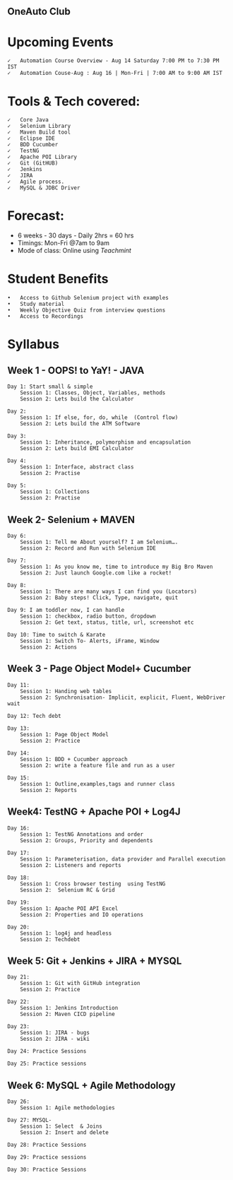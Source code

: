 ## OneAuto Club

# Upcoming Events
	✓	Automation Course Overview - Aug 14 Saturday 7:00 PM to 7:30 PM IST
	✓	Automation Couse-Aug : Aug 16 | Mon-Fri | 7:00 AM to 9:00 AM IST 


# Tools & Tech covered: 
	✓	Core Java
	✓	Selenium Library
	✓	Maven Build tool
	✓	Eclipse IDE
	✓	BDD Cucumber
	✓	TestNG
	✓	Apache POI Library
	✓	Git (GitHUB)
	✓	Jenkins
	✓	JIRA 
	✓	Agile process.
	✓	MySQL & JDBC Driver

# Forecast: 
- 6 weeks - 30 days - Daily 2hrs = 60 hrs
- Timings: Mon-Fri @7am to 9am
- Mode of class: Online using *Teachmint*

# Student Benefits
	•	Access to Github Selenium project with examples
	•	Study material
	•	Weekly Objective Quiz from interview questions
	•	Access to Recordings

# Syllabus
## Week 1 - OOPS! to YaY! - JAVA

	Day 1: Start small & simple
		Session 1: Classes, Object, Variables, methods
		Session 2: Lets build the Calculator

	Day 2: 
		Session 1: If else, for, do, while  (Control flow)
		Session 2: Lets build the ATM Software

	Day 3: 
		Session 1: Inheritance, polymorphism and encapsulation
		Session 2: Lets build EMI Calculator

	Day 4: 
		Session 1: Interface, abstract class
		Session 2: Practise

	Day 5: 
		Session 1: Collections
		Session 2: Practise

## Week 2- Selenium + MAVEN

	Day 6: 
		Session 1: Tell me About yourself? I am Selenium….
		Session 2: Record and Run with Selenium IDE

	Day 7: 
		Session 1: As you know me, time to introduce my Big Bro Maven
		Session 2: Just launch Google.com like a rocket!

	Day 8: 
		Session 1: There are many ways I can find you (Locators)
		Session 2: Baby steps! Click, Type, navigate, quit

	Day 9: I am toddler now, I can handle 
		Session 1: checkbox, radio button, dropdown
		Session 2: Get text, status, title, url, screenshot etc

	Day 10: Time to switch & Karate
		Session 1: Switch To- Alerts, iFrame, Window
		Session 2: Actions

## Week 3 - Page Object Model+ Cucumber

	Day 11: 
		Session 1: Handing web tables
		Session 2: Synchronisation- Implicit, explicit, Fluent, WebDriver wait

	Day 12: Tech debt

	Day 13: 
		Session 1: Page Object Model
		Session 2: Practice

	Day 14:
		Session 1: BDD + Cucumber approach
		Session 2: write a feature file and run as a user

	Day 15:
		Session 1: Outline,examples,tags and runner class
		Session 2: Reports 

## Week4: TestNG + Apache POI + Log4J

	Day 16: 
		Session 1: TestNG Annotations and order
		Session 2: Groups, Priority and dependents

	Day 17: 
		Session 1: Parameterisation, data provider and Parallel execution
		Session 2: Listeners and reports

	Day 18:
		Session 1: Cross browser testing  using TestNG
		Session 2:  Selenium RC & Grid

	Day 19:
		Session 1: Apache POI API Excel
		Session 2: Properties and IO operations

	Day 20: 
		Session 1: log4j and headless 
		Session 2: Techdebt

## Week 5: Git + Jenkins + JIRA + MYSQL

	Day 21:
		Session 1: Git with GitHub integration
		Session 2: Practice

	Day 22: 
		Session 1: Jenkins Introduction
		Session 2: Maven CICD pipeline

	Day 23:
		Session 1: JIRA - bugs
		Session 2: JIRA - wiki

	Day 24: Practice Sessions
		
	Day 25: Practice sessions

## Week 6: MySQL + Agile Methodology

	Day 26:
		Session 1: Agile methodologies

	Day 27: MYSQL- 
		Session 1: Select  & Joins
		Session 2: Insert and delete
	
	Day 28: Practice Sessions
		
	Day 29: Practice sessions
	
	Day 30: Practice Sessions
		
	
	
